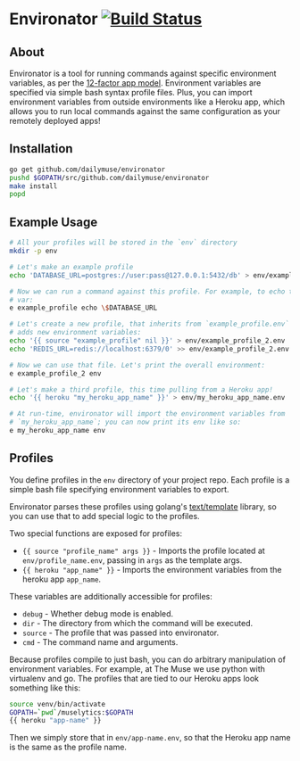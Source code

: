 # Environator [![Build Status](https://travis-ci.org/dailymuse/environator.png)](https://travis-ci.org/dailymuse/environator) #

## About ##

Environator is a tool for running commands against specific environment
variables, as per the [12-factor app model](http://12factor.net/).
Environment variables are specified via simple bash syntax profile files.
Plus, you can import environment variables from outside environments like a
Heroku app, which allows you to run local commands against the same
configuration as your remotely deployed apps!

## Installation ##

```bash
go get github.com/dailymuse/environator
pushd $GOPATH/src/github.com/dailymuse/environator
make install
popd
```

## Example Usage ##

```bash
# All your profiles will be stored in the `env` directory
mkdir -p env

# Let's make an example profile
echo 'DATABASE_URL=postgres://user:pass@127.0.0.1:5432/db' > env/example_profile.env

# Now we can run a command against this profile. For example, to echo the new
# var:
e example_profile echo \$DATABASE_URL

# Let's create a new profile, that inherits from `example_profile.env` and
# adds new environment variables:
echo '{{ source "example_profile" nil }}' > env/example_profile_2.env
echo 'REDIS_URL=redis://localhost:6379/0' >> env/example_profile_2.env

# Now we can use that file. Let's print the overall environment:
e example_profile_2 env

# Let's make a third profile, this time pulling from a Heroku app!
echo '{{ heroku "my_heroku_app_name" }}' > env/my_heroku_app_name.env

# At run-time, environator will import the environment variables from
# `my_heroku_app_name`; you can now print its env like so:
e my_heroku_app_name env
```

## Profiles ##

You define profiles in the `env` directory of your project repo. Each profile
is a simple bash file specifying environment variables to export.

Environator parses these profiles using golang's 
[text/template](https://golang.org/pkg/text/template/) library, so you can use
that to add special logic to the profiles.

Two special functions are exposed for profiles:

* `{{ source "profile_name" args }}` - Imports the profile located at
  `env/profile_name.env`, passing in `args` as the template args.
* `{{ heroku "app_name" }}` - Imports the environment variables from the
  heroku app `app_name`.

These variables are additionally accessible for profiles:

* `debug` - Whether debug mode is enabled.
* `dir` - The directory from which the command will be executed.
* `source` - The profile that was passed into environator.
* `cmd` - The command name and arguments.

Because profiles compile to just bash, you can do arbitrary manipulation of
environment variables. For example, at The Muse we use python with virtualenv
and go. The profiles that are tied to our Heroku apps look something like this:

```bash
source venv/bin/activate
GOPATH=`pwd`/muselytics:$GOPATH
{{ heroku "app-name" }}
```

Then we simply store that in `env/app-name.env`, so that the Heroku app name
is the same as the profile name.
